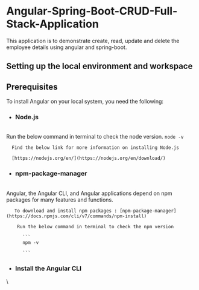 # Angular-Spring-Boot-CRUD-Full-Stack-Application

This application is to demonstrate create, read, update and delete the employee details using angular and spring-boot.

## Setting up the local environment and workspace

## Prerequisites

To install Angular on your local system, you need the following:

* ### Node.js
\
      Run the below command in terminal to check the node version.
        ```
        node -v
         ```

      Find the below link for more information on installing Node.js

      [https://nodejs.org/en/](https://nodejs.org/en/download/)
  
* ### npm-package-manager
 \
       Angular, the Angular CLI, and Angular applications depend on npm packages for many features and functions. 
   
       To download and install npm packages : [npm-package-manager](https://docs.npmjs.com/cli/v7/commands/npm-install)
   
        Run the below command in terminal to check the npm version
   
          ```
          npm -v
   
          ```
* ### Install the Angular CLI
\
   
   
   
  
   
